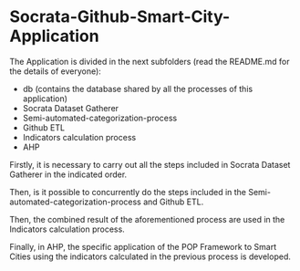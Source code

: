 # Socrata-Github-Smart-City-Application
The Application is divided in the next subfolders (read the README.md for the details of everyone):
- db (contains the database shared by all the processes of this application)
- Socrata Dataset Gatherer
- Semi-automated-categorization-process
- Github ETL
- Indicators calculation process
- AHP 

Firstly, it is necessary to carry out all the steps included in Socrata Dataset Gatherer in the indicated order.

Then, is it possible to concurrently do the steps included in the Semi-automated-categorization-process and Github ETL.

Then, the combined result of the aforementioned process are used in the Indicators calculation process.

Finally, in AHP, the specific application of the POP Framework to Smart Cities using the indicators calculated in the previous process is developed.

